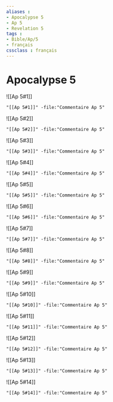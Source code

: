 ```yaml
---
aliases : 
- Apocalypse 5
- Ap 5
- Revelation 5
tags : 
- Bible/Ap/5
- français
cssclass : français
---
```


# Apocalypse 5

![[Ap 5#1]]

```query
"[[Ap 5#1]]" -file:"Commentaire Ap 5"
```

![[Ap 5#2]]

```query
"[[Ap 5#2]]" -file:"Commentaire Ap 5"
```

![[Ap 5#3]]

```query
"[[Ap 5#3]]" -file:"Commentaire Ap 5"
```

![[Ap 5#4]]

```query
"[[Ap 5#4]]" -file:"Commentaire Ap 5"
```

![[Ap 5#5]]

```query
"[[Ap 5#5]]" -file:"Commentaire Ap 5"
```

![[Ap 5#6]]

```query
"[[Ap 5#6]]" -file:"Commentaire Ap 5"
```

![[Ap 5#7]]

```query
"[[Ap 5#7]]" -file:"Commentaire Ap 5"
```

![[Ap 5#8]]

```query
"[[Ap 5#8]]" -file:"Commentaire Ap 5"
```

![[Ap 5#9]]

```query
"[[Ap 5#9]]" -file:"Commentaire Ap 5"
```

![[Ap 5#10]]

```query
"[[Ap 5#10]]" -file:"Commentaire Ap 5"
```

![[Ap 5#11]]

```query
"[[Ap 5#11]]" -file:"Commentaire Ap 5"
```

![[Ap 5#12]]

```query
"[[Ap 5#12]]" -file:"Commentaire Ap 5"
```

![[Ap 5#13]]

```query
"[[Ap 5#13]]" -file:"Commentaire Ap 5"
```

![[Ap 5#14]]

```query
"[[Ap 5#14]]" -file:"Commentaire Ap 5"
```

